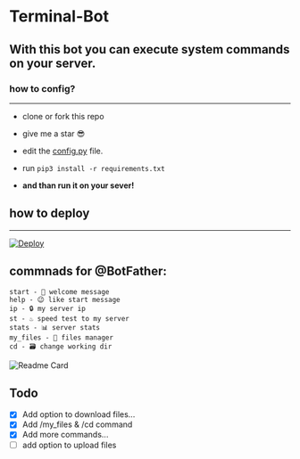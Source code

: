 # Terminal-Bot

## With this bot you can execute system commands on your server.

### how to config?
___

- clone or fork this repo
- give me a star 😎
- edit the [config.py](https://github.com/moshe-coh/Terminal-Bot/blob/main/config.py) file.


- run ```pip3 install -r requirements.txt```
- **and than run it on your sever!**

## how to deploy 
___

[![Deploy](https://www.herokucdn.com/deploy/button.svg)](https://heroku.com/deploy)


## commnads for @BotFather:
```
start - 📜 welcome message 
help - 😉 like start message
ip - 🔒 my server ip
st - ♨️ speed test to my server 
stats - 📊 server stats
my_files - 📁 files manager
cd - 🗃 change working dir
```

![Readme Card](https://github-readme-stats.vercel.app/api/pin/?username=moshe-coh&repo=Terminal-Bot)

## Todo
- [X]  Add option to download files...
- [x]  Add /my_files & /cd command
- [x]  Add more commands...
- [ ] add option to upload files
